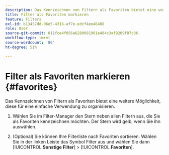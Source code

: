 ```yaml
---
description: Das Kennzeichnen von Filtern als Favoriten bietet eine weitere Möglichkeit, diese für eine einfache Verwendung zu organisieren.
title: Filter als Favoriten markieren
feature: Filters
exl-id: b13457dd-06e5-4316-af7e-edcf4ee46408
role: User
source-git-commit: 811fce4f056a6280081901e484c3af8209f87c06
workflow-type: tm+mt
source-wordcount: '86'
ht-degree: 51%

---
```


# Filter als Favoriten markieren {#favorites}

Das Kennzeichnen von Filtern als Favoriten bietet eine weitere Möglichkeit, diese für eine einfache Verwendung zu organisieren.

1. Wählen Sie im Filter-Manager den Stern neben allen Filtern aus, die Sie als Favoriten kennzeichnen möchten. Der Stern wird gelb, wenn Sie ihn auswählen.

1. (Optional) Sie können Ihre Filterliste nach Favoriten sortieren. Wählen Sie in der linken Leiste das Symbol Filter aus und wählen Sie dann [!UICONTROL **Sonstige Filter**] > [!UICONTROL **Favoriten**].
